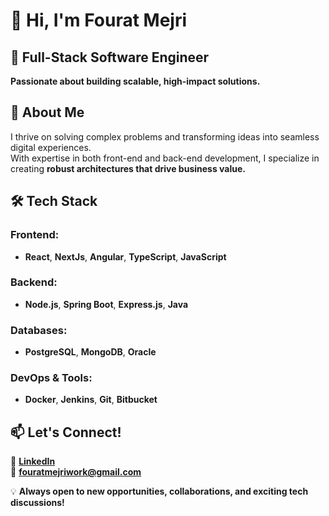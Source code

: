 # 👋 Hi, I'm **Fourat Mejri**  

## 🚀 **Full-Stack Software Engineer**  
**Passionate about building scalable, high-impact solutions.**  

## 👀 **About Me**  
I thrive on solving complex problems and transforming ideas into seamless digital experiences.  
With expertise in both front-end and back-end development, I specialize in creating **robust architectures that drive business value.**  

## 🛠️ **Tech Stack**  

### **Frontend:**  
- **React**, **NextJs**, **Angular**, **TypeScript**, **JavaScript**  

### **Backend:**  
- **Node.js**, **Spring Boot**, **Express.js**, **Java**  

### **Databases:**  
- **PostgreSQL**, **MongoDB**, **Oracle**  

### **DevOps & Tools:**  
- **Docker**, **Jenkins**, **Git**, **Bitbucket**  

## 📫 **Let's Connect!**  

🔗 [**LinkedIn**](https://www.linkedin.com/in/fourat-mejri/)  
📧 **fouratmejriwork@gmail.com**  

💡 **Always open to new opportunities, collaborations, and exciting tech discussions!**  

